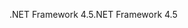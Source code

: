 <span data-ttu-id="61439-101">.NET Framework 4.5</span><span class="sxs-lookup"><span data-stu-id="61439-101">.NET Framework 4.5</span></span>